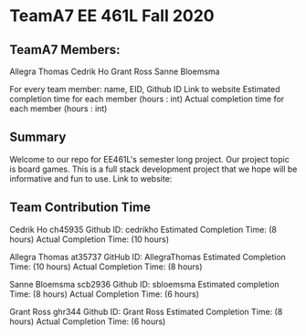 # TeamA7 EE 461L Fall 2020

## TeamA7 Members:
Allegra Thomas
Cedrik Ho
Grant Ross
Sanne Bloemsma


For every team member: name, EID, Github ID
Link to website
Estimated completion time for each member (hours : int)
Actual completion time for each member (hours : int)

## Summary
Welcome to our repo for EE461L's semester long project. Our project topic is board games. This is a full stack development project that we hope will be informative and fun to use. 
Link to website:

## Team Contribution Time
Cedrik Ho ch45935
Github ID: cedrikho
Estimated Completion Time:  (8 hours)
Actual Completion Time: (10 hours)

Allegra Thomas at35737
GitHub ID: AllegraThomas
Estimated Completion Time: (10 hours)
Actual Completion Time: (8 hours)

Sanne Bloemsma scb2936
Github ID: sbloemsma
Estimated completion Time: (8 hours)
Actual Completion Time: (6 hours)

Grant Ross ghr344
Github ID: Grant Ross
Estimated Completion Time: (8 hours)
Actual Completion Time: (6 hours)
